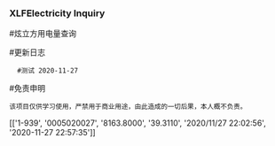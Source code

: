 ### XLFElectricity Inquiry

#炫立方用电量查询


   #更新日志

      #测试 2020-11-27


  #免责申明

    该项目仅供学习使用，严禁用于商业用途，由此造成的一切后果，本人概不负责。
[['1-939', '0005020027', '8163.8000', '39.3110', '2020/11/27 22:02:56', '2020-11-27 22:57:35']]  
